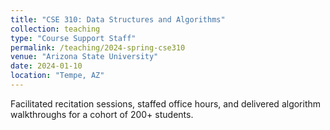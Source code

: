 ```yaml
---
title: "CSE 310: Data Structures and Algorithms"
collection: teaching
type: "Course Support Staff"
permalink: /teaching/2024-spring-cse310
venue: "Arizona State University"
date: 2024-01-10
location: "Tempe, AZ"
---
```


Facilitated recitation sessions, staffed office hours, and delivered algorithm walkthroughs for a cohort of 200+ students.
